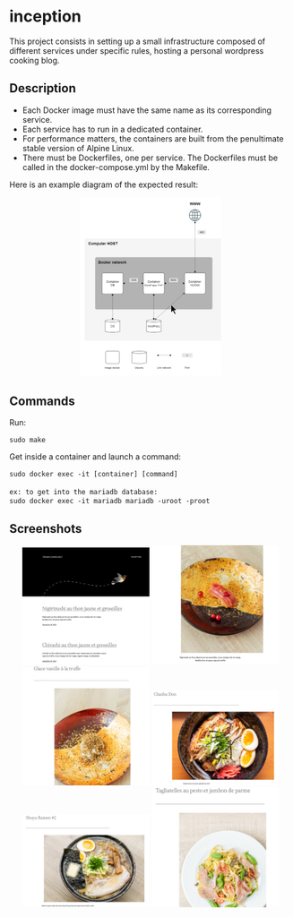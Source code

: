 # inception
This project consists in setting up a small infrastructure composed of different
services under specific rules, hosting a personal wordpress cooking blog.

## Description
* Each Docker image must have the same name as its corresponding service.
* Each service has to run in a dedicated container.
* For performance matters, the containers are built from the penultimate stable
version of Alpine Linux.
* There must be Dockerfiles, one per service. The Dockerfiles must be called in the docker-compose.yml by the Makefile.

Here is an example diagram of the expected result:
<br />
<p align="center">
  <img src="/screenshots/diagram.png" width="50%" />
</p>

## Commands
Run:
```
sudo make
```
Get inside a container and launch a command:
```
sudo docker exec -it [container] [command]

ex: to get into the mariadb database:
sudo docker exec -it mariadb mariadb -uroot -proot
```

## Screenshots
<p align="center">
  <img src="/screenshots/home.png" width="45%" />
  <img src="/screenshots/nigiri.png" width="45%" />
  <img src="/screenshots/ice.png" width="45%" />
  <img src="/screenshots/chashudon.png" width="45%" />
  <img src="/screenshots/ramen.png" width="45%" />
  <img src="/screenshots/tagliatelles.png" width="45%" />
</p>
